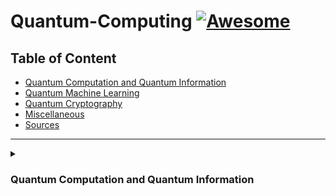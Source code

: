 # Quantum-Computing [![Awesome](https://awesome.re/badge-flat.svg)](https://awesome.re)
 

## Table of Content
* [Quantum Computation and Quantum Information](Quantum-Computation-and-Quantum-Information)
* [Quantum Machine Learning](###Quantum-Machine-Learning)
* [Quantum Cryptography](###Quantum-Cryptography)
* [Miscellaneous](###Miscellaneous)
* [Sources](###Sources)
----
<details><summary><h3>Quantum Computation and Quantum Information</h3></summary>
 <p>
  
  <details><summary><h4>Courses</h4></summary></button>
<p>
 <h5>Beginners</h5>
 <h5>Intermediate</h5>
 <h5>Advanced</h5>
</p>
  
  #### Lecture notes
  * [The Theory of Quantum Information](https://cs.uwaterloo.ca/~watrous/TQI/) by _J. Watrous_.
  * [Quantum Computation](http://www.theory.caltech.edu/~preskill/ph219/index.html) by _J. Preskill_.
  * [Quantum Computing](https://homepages.cwi.nl/~rdewolf/qc11.html) by _R. de Wolf_.
  #### Textbook(s)
  * [Quantum Computation and Quantum Information: 10th Anniversary Edition](https://dl.acm.org/citation.cfm?id=1972505) by _M. Nielsen and I. Chuang._ - [PDF](http://csis.pace.edu/ctappert/cs837-18spring/QC-textbook.pdf)
  #### Blogs
  #### Wikis
  #### Papers
  
 </p>
</details>

-----
### Quantum Machine Learning
#### Courses
#### Lecture notes
#### Textbooks
#### Blogs
#### Wikis
#### Papers
-----
### Quantum Cryptography
#### Courses
#### Lecture notes
#### Textbooks
#### Blogs
#### Wikis
#### Papers
-----
### Miscellaneous
-----
### Conferences
-----
### Sources
* [References](https://www.cs.umd.edu/class/spring2018/cmsc457/reference.html) of [CMSC/PHYS 457](https://www.cs.umd.edu/class/spring2018/cmsc457/reference.html) by [Xiaodi Wu](https://www.cs.umd.edu/~xwu/).
